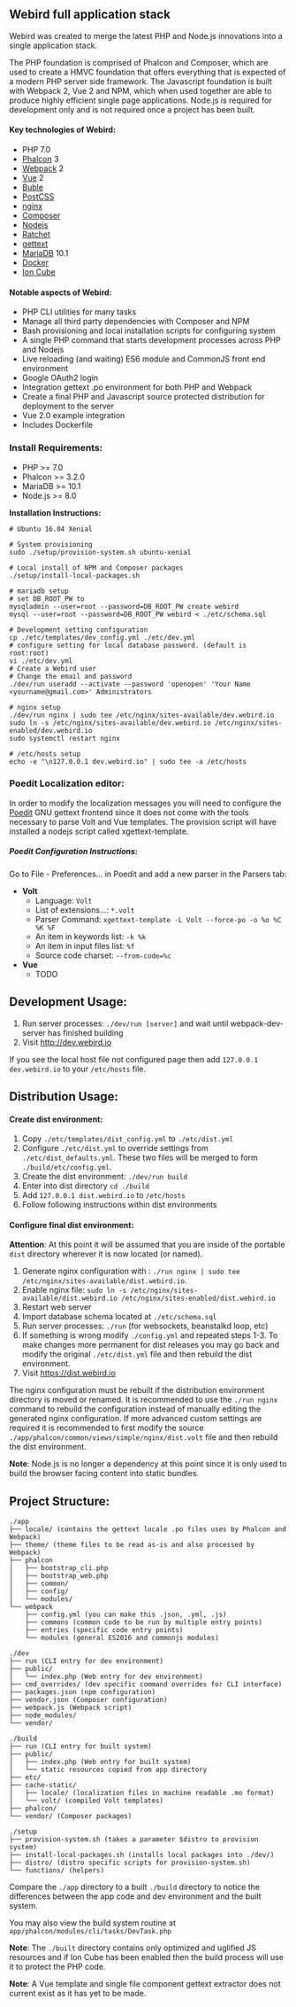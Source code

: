 ## Webird full application stack

Webird was created to merge the latest PHP and Node.js innovations into a single application stack.

The PHP foundation is comprised of Phalcon and Composer, which are used to create a HMVC foundation that offers everything that is expected of a modern PHP server side framework.
The Javascript foundation is built with Webpack 2, Vue 2 and NPM, which when used together are able to produce highly efficient single page applications.
Node.js is required for development only and is not required once a project has been built.

#### Key technologies of Webird:
* PHP 7.0
* [Phalcon](http://phalconphp.com/en/) 3
* [Webpack](http://webpack.github.io/) 2
* [Vue](https://vuejs.org/) 2
* [Buble](https://buble.surge.sh/guide/)
* [PostCSS](https://github.com/postcss/postcss)
* [nginx](http://nginx.org/)
* [Composer](https://getcomposer.org/)
* [Nodejs](https://nodejs.org)
* [Ratchet](http://socketo.me/)
* [gettext](http://www.gnu.org/software/gettext/gettext.html)
* [MariaDB](https://mariadb.org/) 10.1
* [Docker](https://www.docker.com/)
* [Ion Cube](http://www.ioncube.com/)

#### Notable aspects of Webird:
* PHP CLI utilities for many tasks
* Manage all third party dependencies with Composer and NPM
* Bash provisioning and local installation scripts for configuring system
* A single PHP command that starts development processes across PHP and Nodejs
* Live reloading (and waiting) ES6 module and CommonJS front end environment
* Google OAuth2 login
* Integration gettext .po environment for both PHP and Webpack
* Create a final PHP and Javascript source protected distribution for deployment to the server
* Vue 2.0 example integration
* Includes Dockerfile

### Install Requirements:
* PHP >= 7.0
* Phalcon >= 3.2.0
* MariaDB >= 10.1
* Node.js >= 8.0

**Installation Instructions:**
```
# Ubuntu 16.04 Xenial

# System provisioning
sudo ./setup/provision-system.sh ubuntu-xenial

# Local install of NPM and Composer packages
./setup/install-local-packages.sh

# mariadb setup
# set DB_ROOT_PW to
mysqladmin --user=root --password=DB_ROOT_PW create webird
mysql --user=root --password=DB_ROOT_PW webird < ./etc/schema.sql

# Development setting configuration
cp ./etc/templates/dev_config.yml ./etc/dev.yml
# configure setting for local database password. (default is root:root)
vi ./etc/dev.yml
# Create a Webird user
# Change the email and password
./dev/run useradd --activate --password 'openopen' 'Your Name <yourname@gmail.com>' Administrators

# nginx setup
./dev/run nginx | sudo tee /etc/nginx/sites-available/dev.webird.io
sudo ln -s /etc/nginx/sites-available/dev.webird.io /etc/nginx/sites-enabled/dev.webird.io
sudo systemctl restart nginx

# /etc/hosts setup
echo -e "\n127.0.0.1 dev.webird.io" | sudo tee -a /etc/hosts
```

### Poedit Localization editor:
In order to modify the localization messages you will need to configure the [Poedit](http://poedit.net/) GNU gettext frontend since it does not come with the tools necessary to parse Volt and Vue templates.  The provision script will have installed a nodejs script called xgettext-template.

##### Poedit Configuration Instructions:
Go to File - Preferences... in Poedit and add a new parser in the Parsers tab:

* **Volt**
  * Language: `Volt`
  * List of extensions...: `*.volt`
  * Parser Command: `xgettext-template -L Volt --force-po -o %o %C %K %F`
  * An item in keywords list: `-k %k`
  * An item in input files list: `%f`
  * Source code charset: `--from-code=%c`
* **Vue**
  * TODO

## Development Usage:
1. Run server processes: `./dev/run [server]` and wait until webpack-dev-server has finished building
2. Visit http://dev.webird.io

If you see the local host file not configured page then add `127.0.0.1 dev.webird.io` to your `/etc/hosts` file.

## Distribution Usage:

#### Create dist environment:
1. Copy `./etc/templates/dist_config.yml` to `./etc/dist.yml`
2. Configure `./etc/dist.yml` to override settings from `./etc/dist_defaults.yml`.  These two files will be merged to form `./build/etc/config.yml`.
3. Create the dist environment: `./dev/run build`
4. Enter into dist directory `cd ./build`
5. Add `127.0.0.1 dist.webird.io` to `/etc/hosts`
6. Follow following instructions within dist environments

#### Configure final dist environment:

**Attention**: At this point it will be assumed that you are inside of the portable `dist` directory wherever it is now located (or named).

1. Generate nginx configuration with : `./run nginx | sudo tee /etc/nginx/sites-available/dist.webird.io`.
2. Enable nginx file: `sudo ln -s /etc/nginx/sites-available/dist.webird.io /etc/nginx/sites-enabled/dist.webird.io`
3. Restart web server
4. Import database schema located at `./etc/schema.sql`
5. Run server processes: `./run` (for websockets, beanstalkd loop, etc)
6. If something is wrong modify `./config.yml` and repeated steps 1-3.  To make changes more permanent for dist releases you may go back and modify the original `./etc/dist.yml` file and then rebuild the dist environment.
7. Visit https://dist.webird.io

The nginx configuration must be rebuilt if the distribution environment directory is moved or renamed.  It is recommended to use the `./run nginx` command to rebuild the configuration instead of manually editing the generated nginx configuration.  If more advanced custom settings are required it is recommended to first modify the source `./app/phalcon/common/views/simple/nginx/dist.volt` file and then rebuild the dist environment.

**Note**: Node.js is no longer a dependency at this point since it is only used to build the browser facing content into static bundles.

## Project Structure:

```
./app
├── locale/ (contains the gettext locale .po files uses by Phalcon and Webpack)
├── theme/ (theme files to be read as-is and also processed by Webpack)
├── phalcon
│   ├── bootstrap_cli.php
│   ├── bootstrap_web.php
│   ├── common/
│   ├── config/
│   └── modules/
└── webpack
    ├── config.yml (you can make this .json, .yml, .js)
    ├── commons (common code to be run by multiple entry points)
    ├── entries (specific code entry points)
    └── modules (general ES2016 and commonjs modules)
```

```
./dev
├── run (CLI entry for dev environment)
├── public/
│   └── index.php (Web entry for dev environment)
├── cmd_overrides/ (dev specific command overrides for CLI interface)
├── packages.json (npm configuration)
├── vendor.json (Composer configuration)
├── webpack.js (Webpack script)
├── node_modules/
└── vendor/
```

```
./build
├── run (CLI entry for built system)
├── public/
│   ├── index.php (Web entry for built system)
│   └── static resources copied from app directory
├── etc/
├── cache-static/
│   ├── locale/ (localization files in machine readable .mo format)
│   └── volt/ (compiled Volt templates)
├── phalcon/
└── vendor/ (Composer packages)
```

```
./setup
├── provision-system.sh (takes a parameter $distro to provision system)
├── install-local-packages.sh (installs local packages into ./dev/)
├── distro/ (distro specific scripts for provision-system.sh)
└── functions/ (helpers)
```

Compare the `./app` directory to a built `./build` directory to notice the differences between the app code and dev environment and the built system.

You may also view the build system routine at `app/phalcon/modules/cli/tasks/DevTask.php`

**Note**: The `./built` directory contains only optimized and uglified JS resources and if Ion Cube has been enabled then the build process will use it to protect the PHP code.

**Note**: A Vue template and single file component gettext extractor does not current exist as it has yet to be made.
